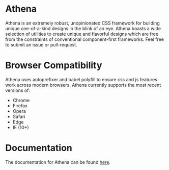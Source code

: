 # Athena

Athena is an extremely robust, unopinionated CSS framework for building unique one-of-a-kind designs in the blink of an eye. Athena boasts a wide selection of utilities to create unique and flavorful designs which are free from the constraints of conventional component-first frameworks. Feel free to submit an issue or pull-request.

# Browser Compatibility

Athena uses autoprefixer and babel polyfill to ensure css and js features work across modern browsers. Athena currently supports the most recent versions of:

- Chrome
- Firefox
- Opera
- Safari
- Edge
- IE (10+)

# Documentation

The documentation for Athena can be found [here](https://athena-css.com).
